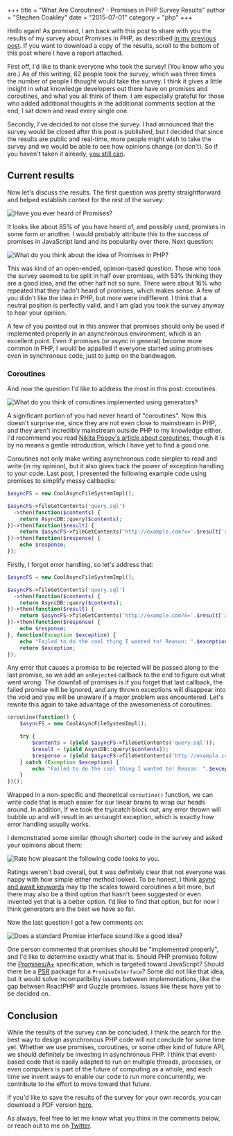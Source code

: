 +++
title = "What Are Coroutines? - Promises in PHP Survey Results"
author = "Stephen Coakley"
date = "2015-07-01"
category = "php"
+++

Hello again! As promised, I am back with this post to share with you the results of my survey about Promises in PHP, as described [in my previous post](/2015/06/24/should-we-be-using-promises-in-async-php). If you want to download a copy of the results, scroll to the bottom of this post where I have a report attached.

First off, I'd like to thank everyone who took the survey! (You know who you are.) As of this writing, 62 people took the survey, which was three times the number of people I thought would take the survey. I think it gives a little insight in what knowledge developers out there have on promises and coroutines, and what you all think of them. I am especially grateful for those who added additional thoughts in the additional comments section at the end; I sat down and read every single one.

Secondly, I've decided to not close the survey. I had announced that the survey would be closed after this post is published, but I decided that since the results are public and real-time, more people might wish to take the survey and we would be able to see how opinions change (or don't). So if you haven't taken it already, [you still can](https://stephencoakley.typeform.com/to/FBa4ga).

## Current results
Now let's discuss the results. The first question was pretty straightforward and helped establish context for the rest of the survey:

![Have you ever heard of Promises?](/content/images/2015-07-01-survey-01.png)

It looks like about 85% of you have heard of, and possibly used, promises in some form or another. I would probably attribute this to the success of promises in JavaScript land and its popularity over there. Next question:

![What do you think about the idea of Promises in PHP?](/content/images/2015-07-01-survey-02.png)

This was kind of an open-ended, opinion-based question. Those who took the survey seemed to be split in half over promises, with 53% thinking they are a good idea, and the other half not so sure. There were about 16% who repeated that they hadn't heard of promises, which makes sense. A few of you didn't like the idea in PHP, but more were indifferent. I think that a neutral position is perfectly valid, and I am glad you took the survey anyway to hear your opinion.

A few of you pointed out in this answer that promises should only be used if implemented properly in an asynchronous environment, which is an excellent point. Even if promises (or async in general) become more common in PHP, I would be appalled if everyone started using promises even in synchronous code, just to jump on the bandwagon.

### Coroutines
And now the question I'd like to address the most in this post: coroutines.

![What do you think of coroutines implemented using generators?](/content/images/2015-07-01-survey-03.png)

A significant portion of you had never heard of "coroutines". Now this doesn't surprise me, since they are not even close to mainstream in PHP, and they aren't incredibly mainstream outside PHP to my knowledge either. I'd recommend you read [Nikita Popov's article about coroutines](https://nikic.github.io/2012/12/22/Cooperative-multitasking-using-coroutines-in-PHP.html), though it is by no means a gentle introduction, which I have yet to find a good one.

Coroutines not only make writing asynchronous code simpler to read and write (in my opinion), but it also gives back the power of exception handling to your code. Last post, I presented the following example code using promises to simplify messy callbacks:

```php
$asyncFS = new CoolAsyncFileSystemImpl();

$asyncFS->fileGetContents('query.sql')
  ->then(function($contents) {
    return AsyncDB::query($contents);
})->then(function($result) {
    return $asyncFS->fileGetContents('http://example.com?x='.$result['x']);
})->then(function($response) {
    echo $response;
});
```

Firstly, I forgot error handling, so let's address that:

```php
$asyncFS = new CoolAsyncFileSystemImpl();

$asyncFS->fileGetContents('query.sql')
  ->then(function($contents) {
    return AsyncDB::query($contents);
})->then(function($result) {
    return $asyncFS->fileGetContents('http://example.com?x='.$result['x']);
})->then(function($response) {
    echo $response;
}, function(Exception $exception) {
    echo "Failed to do the cool thing I wanted to! Reason: ".$exception->getMessage();
    return $exception;
});
```

Any error that causes a promise to be rejected will be passed along to the last promise, so we add an `onRejected` callback to the end to figure out what went wrong. The downfall of promises is if you forget that last callback, the failed promise will be ignored, and any thrown exceptions will disappear into the void and you will be unaware if a major problem was encountered. Let's rewrite this again to take advantage of the awesomeness of coroutines:

```php
coroutine(function() {
    $asyncFS = new CoolAsyncFileSystemImpl();

    try {
        $contents = (yield $asyncFS->fileGetContents('query.sql'));
        $result = (yield AsyncDB::query($contents));
        $response = (yield $asyncFS->fileGetContents('http://example.com?x='.$result['x']));
    } catch (Exception $exception) {
        echo "Failed to do the cool thing I wanted to! Reason: ".$exception->getMessage();
    }
})();
```

Wrapped in a non-specific and theoretical `coroutine()` function, we can write code that is much easier for our linear brains to wrap our heads around. In addition, If we took the try/catch block out, any error thrown will bubble up and will result in an uncaught exception, which is exactly how error handling usually works.

I demonstrated some similar (though shorter) code in the survey and asked your opinions about them:

![Rate how pleasant the following code looks to you.](/content/images/2015-07-01-survey-04.png)

Ratings weren't bad overall, but it was definitely clear that not everyone was happy with how simple either method looked. To be honest, I think [async and await keywords](http://docs.hhvm.com/manual/en/hack.async.asyncawait.php) may tip the scales toward coroutines a bit more, but there may also be a third option that hasn't been suggested or even invented yet that is a better option. I'd like to find that option, but for now I think generators are the best we have so far.

Now the last question I got a few comments on:

![Does a standard Promise interface sound like a good idea?](/content/images/2015-07-01-survey-05.png)

One person commented that promises should be "implemented properly", and I'd like to determine exactly what that is. Should PHP promises follow the [Promises/A+](https://promisesaplus.com) specification, which is targeted toward JavaScript? Should there be a [PSR](http://www.php-fig.org) package for a `PromiseInterface`? Some did not like that idea, but it would solve incompatibility issues between implementations, like the gap between ReactPHP and Guzzle promises. Issues like these have yet to be decided on.

## Conclusion
While the results of the survey can be concluded, I think the search for the best way to design asynchronous PHP code will not conclude for some time yet. Whether we use promises, coroutines, or some other kind of future API, we should definitely be investing in asynchronous PHP. I think that event-based code that is easily adapted to run on multiple threads, processes, or even computers is part of the future of computing as a whole, and each time we invent ways to enable our code to run more concurrently, we contribute to the effort to move toward that future.

If you'd like to save the results of the survey for your own records, you can download a PDF version [here](/content/2015-07-01-promises-in-php-survey-results.pdf).

As always, feel free to let me know what you think in the comments below, or reach out to me on [Twitter](http://twitter.com/coderstephen).
